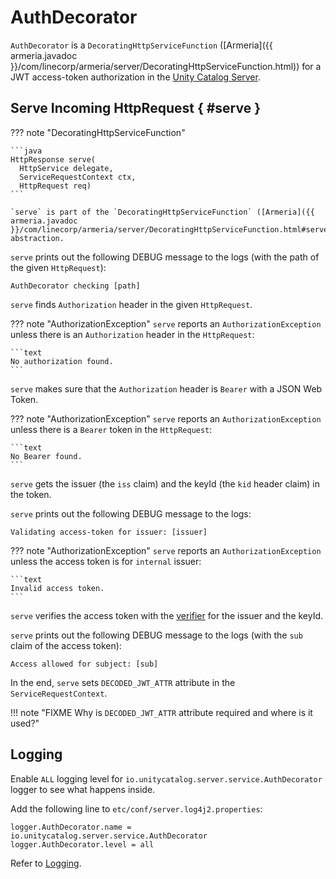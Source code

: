 # AuthDecorator

`AuthDecorator` is a `DecoratingHttpServiceFunction` ([Armeria]({{ armeria.javadoc }}/com/linecorp/armeria/server/DecoratingHttpServiceFunction.html)) for a JWT access-token authorization in the [Unity Catalog Server](../server/index.md).

## Serve Incoming HttpRequest { #serve }

??? note "DecoratingHttpServiceFunction"

    ```java
    HttpResponse serve(
      HttpService delegate,
      ServiceRequestContext ctx,
      HttpRequest req)
    ```

    `serve` is part of the `DecoratingHttpServiceFunction` ([Armeria]({{ armeria.javadoc }}/com/linecorp/armeria/server/DecoratingHttpServiceFunction.html#serve(com.linecorp.armeria.server.HttpService,com.linecorp.armeria.server.ServiceRequestContext,com.linecorp.armeria.common.HttpRequest))) abstraction.

`serve` prints out the following DEBUG message to the logs (with the path of the given `HttpRequest`):

```text
AuthDecorator checking [path]
```

`serve` finds `Authorization` header in the given `HttpRequest`.

??? note "AuthorizationException"
    `serve` reports an `AuthorizationException` unless there is an `Authorization` header in the `HttpRequest`:

    ```text
    No authorization found.
    ```

`serve` makes sure that the `Authorization` header is `Bearer` with a JSON Web Token.

??? note "AuthorizationException"
    `serve` reports an `AuthorizationException` unless there is a `Bearer` token in the `HttpRequest`:

    ```text
    No Bearer found.
    ```

`serve` gets the issuer (the `iss` claim) and the keyId (the `kid` header claim) in the token.

`serve` prints out the following DEBUG message to the logs:

```text
Validating access-token for issuer: [issuer]
```

??? note "AuthorizationException"
    `serve` reports an `AuthorizationException` unless the access token is for `internal` issuer:

    ```text
    Invalid access token.
    ```

`serve` verifies the access token with the [verifier](JwksOperations.md#verifierForIssuerAndKey) for the issuer and the keyId.

`serve` prints out the following DEBUG message to the logs (with the `sub` claim of the access token):

```text
Access allowed for subject: [sub]
```

In the end, `serve` sets `DECODED_JWT_ATTR` attribute in the `ServiceRequestContext`.

!!! note "FIXME Why is `DECODED_JWT_ATTR` attribute required and where is it used?"

## Logging

Enable `ALL` logging level for `io.unitycatalog.server.service.AuthDecorator` logger to see what happens inside.

Add the following line to `etc/conf/server.log4j2.properties`:

```text
logger.AuthDecorator.name = io.unitycatalog.server.service.AuthDecorator
logger.AuthDecorator.level = all
```

Refer to [Logging](../logging.md).
